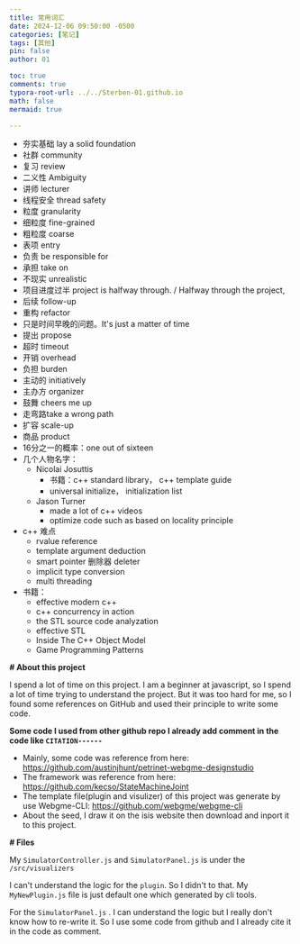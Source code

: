 ```yaml
---
title: 常用词汇
date: 2024-12-06 09:50:00 -0500
categories: [笔记]
tags: [其他]
pin: false
author: 01

toc: true
comments: true
typora-root-url: ../../Sterben-01.github.io
math: false
mermaid: true

---
```


- 夯实基础 lay a solid foundation
- 社群 community
- 复习 review
- 二义性 Ambiguity
- 讲师 lecturer
- 线程安全 thread safety
- 粒度 granularity
- 细粒度 fine-grained
- 粗粒度 coarse
- 表项 entry
- 负责 be responsible for
- 承担 take on
- 不现实 unrealistic
- 项目进度过半 project is halfway through. / Halfway through the project,
- 后续 follow-up
- 重构 refactor
- 只是时间早晚的问题。It's just a matter of time
- 提出 propose
- 超时 timeout
- 开销 overhead
- 负担 burden
- 主动的 initiatively
- 主办方 organizer
- 鼓舞 cheers me up
- 走弯路take a wrong path
- 扩容 scale-up
- 商品 product
- 16分之一的概率：one out of sixteen
- 几个人物名字：
  - Nicolai Josuttis
    - 书籍：c++ standard library， c++ template guide
    - universal initialize， initialization list
  - Jason Turner 
    - made a lot of c++ videos
    - optimize code such as based on locality principle
- c++ 难点
  - rvalue reference
  - template argument deduction
  - smart pointer 删除器 deleter
  - implicit type conversion
  - multi threading
- 书籍：
  - effective modern c++
  - c++ concurrency in action
  - the STL source code analyzation
  - effective STL
  - Inside The C++ Object Model
  - Game Programming Patterns







**# About this project**



I spend a lot of time on this project. I am a beginner at javascript, so I spend a lot of time trying to understand the project. But it was too hard for me, so I found some references on GitHub and used their principle to write some code.

**Some code I used from other github repo I already add comment in the code like `CITATION------`**

- Mainly, some code was reference from here: https://github.com/austinjhunt/petrinet-webgme-designstudio
- The framework was reference from here: https://github.com/kecso/StateMachineJoint
- The template file(plugin and visulizer) of this project was generate by use Webgme-CLI: https://github.com/webgme/webgme-cli
- About the seed, I draw it on the isis website then download and inport it to this project. 

**# Files**

My `SimulatorController.js` and `SimulatorPanel.js`  is under the `/src/visualizers`

I can't understand the logic for the `plugin`. So I didn't to that. My `MyNewPlugin.js` file is just default one which generated by cli tools.

For the  `SimulatorPanel.js`  .  I can understand the logic but I really don't know how to re-write it. So I use some code from github and I already cite it in the code as comment. 
